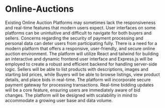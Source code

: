 # Online-Auctions
Existing Online Auction Platforms may sometimes lack the responsiveness and real-time features that modern users expect.
User interfaces on some platforms can be unintuitive and difficult to navigate for both buyers and sellers.
Concerns regarding the security of payment processing and personal data can deter users from participating fully.
There is a need for a modern platform that offers a responsive, user-friendly, and secure online auction environment.
The platform will utilize React and tailwind for building an interactive and dynamic frontend user interface and Express.js will be employed to create a robust and efficient backend for handling server-side logic.
Sellers will be able to list products with descriptions, images and starting bid prices, while Buyers will be able to browse listings, view product details, and place bids in real-time.
The platform will incorporate secure payment gateway for processing transactions.
Real-time bidding updates will be a core feature, ensuring users are immediately aware of bid changes.
The platform will be designed with scalability in mind to accommodate a growing user base and data volume.


